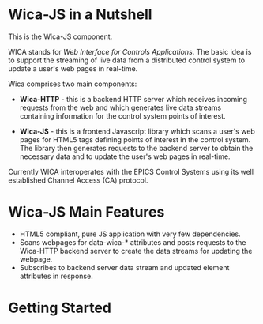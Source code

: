 # Wica-JS in a Nutshell

This is the Wica-JS component.
 
WICA stands for *Web Interface for Controls Applications*. The basic idea is to support the streaming of live data 
from a distributed control system to update a user's web pages in real-time.
 
Wica comprises two main components:

* **Wica-HTTP** - this is a backend HTTP server which receives incoming requests from the web and which generates 
  live data streams containing information for the control system points of interest.

* **Wica-JS** - this is a frontend Javascript library which scans a user's web pages for HTML5 tags defining
  points of interest in the control system. The library then generates requests to the backend server to 
  obtain the necessary data and to update the user's web pages in real-time.

Currently WICA interoperates with the EPICS Control Systems using its well established Channel Access (CA) protocol. 

# Wica-JS Main Features

* HTML5 compliant, pure JS application with very few dependencies.
* Scans webpages for data-wica-* attributes and posts requests to the Wica-HTTP backend server to create the data 
streams for updating the webpage.
* Subscribes to backend server data stream and updated element attributes in response.

# Getting Started
